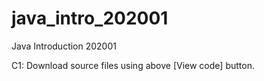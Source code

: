 # java_intro_202001
Java Introduction 202001 

C1:
Download source files using above [View code] button.
